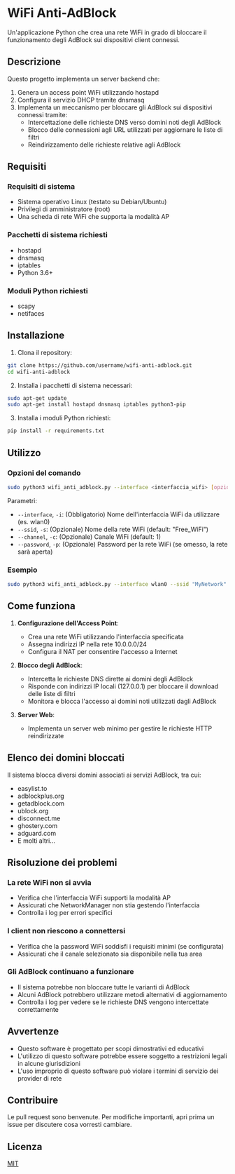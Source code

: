 # WiFi Anti-AdBlock

Un'applicazione Python che crea una rete WiFi in grado di bloccare il funzionamento degli AdBlock sui dispositivi client connessi.

## Descrizione

Questo progetto implementa un server backend che:

1. Genera un access point WiFi utilizzando hostapd
2. Configura il servizio DHCP tramite dnsmasq
3. Implementa un meccanismo per bloccare gli AdBlock sui dispositivi connessi tramite:
   - Intercettazione delle richieste DNS verso domini noti degli AdBlock
   - Blocco delle connessioni agli URL utilizzati per aggiornare le liste di filtri
   - Reindirizzamento delle richieste relative agli AdBlock

## Requisiti

### Requisiti di sistema
- Sistema operativo Linux (testato su Debian/Ubuntu)
- Privilegi di amministratore (root)
- Una scheda di rete WiFi che supporta la modalità AP

### Pacchetti di sistema richiesti
- hostapd
- dnsmasq
- iptables
- Python 3.6+

### Moduli Python richiesti
- scapy
- netifaces

## Installazione

1. Clona il repository:
```bash
git clone https://github.com/username/wifi-anti-adblock.git
cd wifi-anti-adblock
```

2. Installa i pacchetti di sistema necessari:
```bash
sudo apt-get update
sudo apt-get install hostapd dnsmasq iptables python3-pip
```

3. Installa i moduli Python richiesti:
```bash
pip install -r requirements.txt
```

## Utilizzo

### Opzioni del comando

```bash
sudo python3 wifi_anti_adblock.py --interface <interfaccia_wifi> [opzioni]
```

Parametri:
- `--interface`, `-i`: (Obbligatorio) Nome dell'interfaccia WiFi da utilizzare (es. wlan0)
- `--ssid`, `-s`: (Opzionale) Nome della rete WiFi (default: "Free_WiFi")
- `--channel`, `-c`: (Opzionale) Canale WiFi (default: 1)
- `--password`, `-p`: (Opzionale) Password per la rete WiFi (se omesso, la rete sarà aperta)

### Esempio

```bash
sudo python3 wifi_anti_adblock.py --interface wlan0 --ssid "MyNetwork" --password "securepassword" --channel 6
```

## Come funziona

1. **Configurazione dell'Access Point**:
   - Crea una rete WiFi utilizzando l'interfaccia specificata
   - Assegna indirizzi IP nella rete 10.0.0.0/24
   - Configura il NAT per consentire l'accesso a Internet

2. **Blocco degli AdBlock**:
   - Intercetta le richieste DNS dirette ai domini degli AdBlock
   - Risponde con indirizzi IP locali (127.0.0.1) per bloccare il download delle liste di filtri
   - Monitora e blocca l'accesso ai domini noti utilizzati dagli AdBlock

3. **Server Web**:
   - Implementa un server web minimo per gestire le richieste HTTP reindirizzate

## Elenco dei domini bloccati

Il sistema blocca diversi domini associati ai servizi AdBlock, tra cui:
- easylist.to
- adblockplus.org
- getadblock.com
- ublock.org
- disconnect.me
- ghostery.com
- adguard.com
- E molti altri...

## Risoluzione dei problemi

### La rete WiFi non si avvia
- Verifica che l'interfaccia WiFi supporti la modalità AP
- Assicurati che NetworkManager non stia gestendo l'interfaccia
- Controlla i log per errori specifici

### I client non riescono a connettersi
- Verifica che la password WiFi soddisfi i requisiti minimi (se configurata)
- Assicurati che il canale selezionato sia disponibile nella tua area

### Gli AdBlock continuano a funzionare
- Il sistema potrebbe non bloccare tutte le varianti di AdBlock
- Alcuni AdBlock potrebbero utilizzare metodi alternativi di aggiornamento
- Controlla i log per vedere se le richieste DNS vengono intercettate correttamente

## Avvertenze

- Questo software è progettato per scopi dimostrativi ed educativi
- L'utilizzo di questo software potrebbe essere soggetto a restrizioni legali in alcune giurisdizioni
- L'uso improprio di questo software può violare i termini di servizio dei provider di rete

## Contribuire

Le pull request sono benvenute. Per modifiche importanti, apri prima un issue per discutere cosa vorresti cambiare.

## Licenza

[MIT](https://choosealicense.com/licenses/mit/)